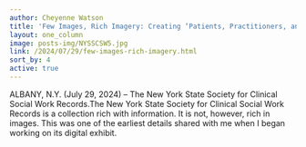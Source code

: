 ```yaml
---
author: Cheyenne Watson
title: 'Few Images, Rich Imagery: Creating ‘Patients, Practitioners, and Passing Legislation’'
layout: one_column
image: posts-img/NYSSCSW5.jpg
link: /2024/07/29/few-images-rich-imagery.html
sort_by: 4
active: true
---
```


ALBANY, N.Y. (July 29, 2024) – The New York State Society for Clinical Social Work Records.The New York State Society for Clinical Social Work Records is a collection rich with information. It is not, however, rich in images. This was one of the earliest details shared with me when I began working on its digital exhibit.